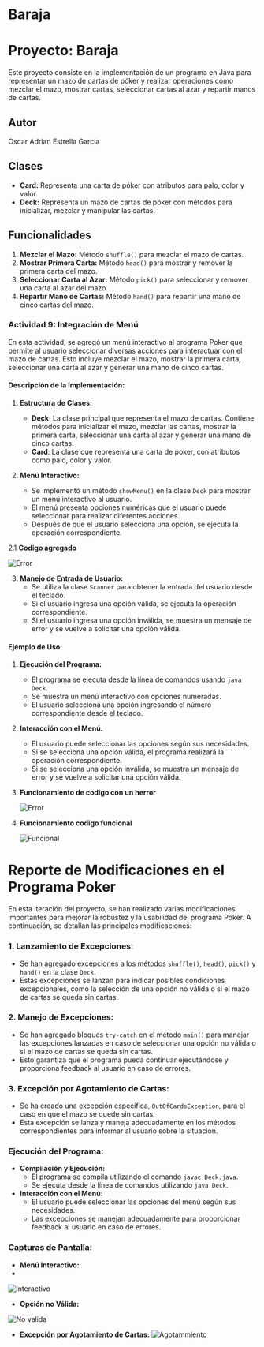 # Baraja
# Proyecto: Baraja

Este proyecto consiste en la implementación de un programa en Java para representar un mazo de cartas de póker y realizar operaciones como mezclar el mazo, mostrar cartas, seleccionar cartas al azar y repartir manos de cartas.

## Autor
Oscar Adrian Estrella Garcia

## Clases
- **Card:** Representa una carta de póker con atributos para palo, color y valor.
- **Deck:** Representa un mazo de cartas de póker con métodos para inicializar, mezclar y manipular las cartas.

## Funcionalidades
1. **Mezclar el Mazo:** Método `shuffle()` para mezclar el mazo de cartas.
2. **Mostrar Primera Carta:** Método `head()` para mostrar y remover la primera carta del mazo.
3. **Seleccionar Carta al Azar:** Método `pick()` para seleccionar y remover una carta al azar del mazo.
4. **Repartir Mano de Cartas:** Método `hand()` para repartir una mano de cinco cartas del mazo.

### Actividad 9: Integración de Menú 

En esta actividad, se agregó un menú interactivo al programa Poker que permite al usuario seleccionar diversas acciones para interactuar con el mazo de cartas. Esto incluye mezclar el mazo, mostrar la primera carta, seleccionar una carta al azar y generar una mano de cinco cartas.

#### Descripción de la Implementación:

1. **Estructura de Clases:**
   - **Deck**: La clase principal que representa el mazo de cartas. Contiene métodos para inicializar el mazo, mezclar las cartas, mostrar la primera carta, seleccionar una carta al azar y generar una mano de cinco cartas.
   - **Card**: La clase que representa una carta de poker, con atributos como palo, color y valor.

2. **Menú Interactivo:**
   - Se implementó un método `showMenu()` en la clase `Deck` para mostrar un menú interactivo al usuario.
   - El menú presenta opciones numéricas que el usuario puede seleccionar para realizar diferentes acciones.
   - Después de que el usuario selecciona una opción, se ejecuta la operación correspondiente.

2.1 **Codigo agregado**

   ![Error](https://github.com/ELProtoV/Baraja/blob/main/c.png)




3. **Manejo de Entrada de Usuario:**
   - Se utiliza la clase `Scanner` para obtener la entrada del usuario desde el teclado.
   - Si el usuario ingresa una opción válida, se ejecuta la operación correspondiente.
   - Si el usuario ingresa una opción inválida, se muestra un mensaje de error y se vuelve a solicitar una opción válida.

#### Ejemplo de Uso:

1. **Ejecución del Programa:**
   - El programa se ejecuta desde la línea de comandos usando `java Deck`.
   - Se muestra un menú interactivo con opciones numeradas.
   - El usuario selecciona una opción ingresando el número correspondiente desde el teclado.

2. **Interacción con el Menú:**
   - El usuario puede seleccionar las opciones según sus necesidades.
   - Si se selecciona una opción válida, el programa realizará la operación correspondiente.
   - Si se selecciona una opción inválida, se muestra un mensaje de error y se vuelve a solicitar una opción válida.
     
3. **Funcionamiento de codigo con un herror**


   ![Error](https://github.com/ELProtoV/Baraja/blob/main/a.png)

4. **Funcionamiento codigo funcional**

   ![Funcional](https://github.com/ELProtoV/Baraja/blob/main/b.png)

# Reporte de Modificaciones en el Programa Poker

En esta iteración del proyecto, se han realizado varias modificaciones importantes para mejorar la robustez y la usabilidad del programa Poker. A continuación, se detallan las principales modificaciones:

### 1. Lanzamiento de Excepciones:
- Se han agregado excepciones a los métodos `shuffle()`, `head()`, `pick()` y `hand()` en la clase `Deck`.
- Estas excepciones se lanzan para indicar posibles condiciones excepcionales, como la selección de una opción no válida o si el mazo de cartas se queda sin cartas.

### 2. Manejo de Excepciones:
- Se han agregado bloques `try-catch` en el método `main()` para manejar las excepciones lanzadas en caso de seleccionar una opción no válida o si el mazo de cartas se queda sin cartas.
- Esto garantiza que el programa pueda continuar ejecutándose y proporciona feedback al usuario en caso de errores.

### 3. Excepción por Agotamiento de Cartas:
- Se ha creado una excepción específica, `OutOfCardsException`, para el caso en que el mazo se quede sin cartas.
- Esta excepción se lanza y maneja adecuadamente en los métodos correspondientes para informar al usuario sobre la situación.

### Ejecución del Programa:
- **Compilación y Ejecución:**
   - El programa se compila utilizando el comando `javac Deck.java`.
   - Se ejecuta desde la línea de comandos utilizando `java Deck`.
- **Interacción con el Menú:**
   - El usuario puede seleccionar las opciones del menú según sus necesidades.
   - Las excepciones se manejan adecuadamente para proporcionar feedback al usuario en caso de errores.

### Capturas de Pantalla:
- **Menú Interactivo:**
- 
![interactivo](https://github.com/ELProtoV/Baraja/blob/main/d.png)

- **Opción no Válida:**
  
![No valida](https://github.com/ELProtoV/Baraja/blob/main/e.png)


- **Excepción por Agotamiento de Cartas:**
![Agotammiento](https://github.com/ELProtoV/Baraja/blob/main/f.png)
